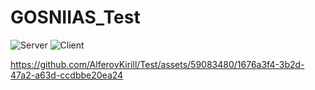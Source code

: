 # GOSNIIAS_Test

![Server](https://github.com/AlferovKirill/Test/assets/59083480/9b78c0a8-f2e4-4c77-a8bd-eecd73d36ce3)
![Client](https://github.com/AlferovKirill/Test/assets/59083480/3c10897b-9357-4a02-83d8-a4496be048ef)

https://github.com/AlferovKirill/Test/assets/59083480/1676a3f4-3b2d-47a2-a63d-ccdbbe20ea24

